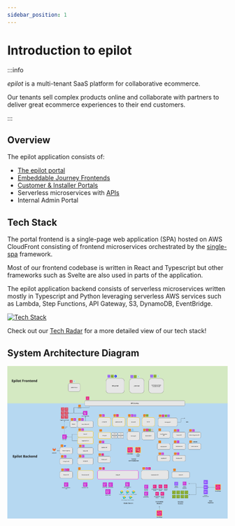 ```yaml
---
sidebar_position: 1
---
```


# Introduction to epilot

:::info

_epilot_ is a multi-tenant SaaS platform for collaborative ecommerce.

Our tenants sell complex products online and collaborate with partners to deliver great ecommerce experiences to their end customers.

:::

## Overview

The epilot application consists of:

- [The epilot portal](/docs/portal/microfrontends)
- [Embeddable Journey Frontends](/docs/journeys/journey-builder)
- [Customer & Installer Portals](https://docs.epilot.io/docs/portals/customer-portal)
- Serverless microservices with [APIs](/api)
- Internal Admin Portal

## Tech Stack

The portal frontend is a single-page web application (SPA) hosted on AWS CloudFront consisting of frontend microservices orchestrated by the [single-spa](https://single-spa.js.org/) framework.

Most of our frontend codebase is written in React and Typescript but other frameworks such as Svelte are also used in parts of the application.

The epilot application backend consists of serverless microservices written mostly in Typescript and Python leveraging serverless AWS services such as Lambda, Step Functions, API Gateway, S3, DynamoDB, EventBridge.

[![Tech Stack](../../static/img/epilot-tech-stack.png)](../../static/img/epilot-tech-stack.png)

Check out our [Tech Radar](https://docs.epilot.io/techradar/) for a more detailed view of our tech stack!

## System Architecture Diagram

[![System Architecture Diagram](../../static/img/system-architecture.jpg)](../../static/img/system-architecture.jpg)
